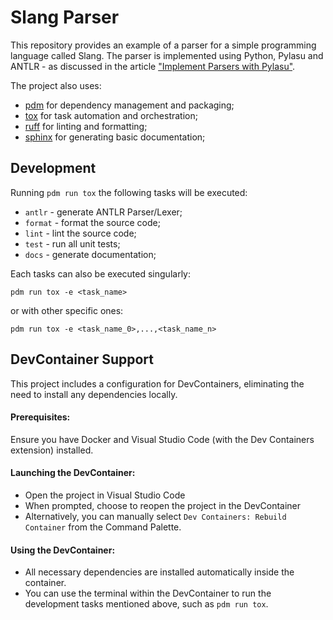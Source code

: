 # Slang Parser

This repository provides an example of a parser for a simple programming language called Slang. The parser is implemented using Python, Pylasu and ANTLR - as discussed in the article ["Implement Parsers with Pylasu"](https://tomassetti.me/implement-parsers-with-pylasu/). 

The project also uses:
* [pdm](https://pdm-project.org/latest/) for dependency management and packaging;
* [tox](https://tox.wiki/en/4.12.1/) for task automation and orchestration;
* [ruff](https://docs.astral.sh/ruff/) for linting and formatting;
* [sphinx](https://www.sphinx-doc.org/en/master/) for generating basic documentation;

## Development

Running `pdm run tox` the following tasks will be executed:

* `antlr` - generate ANTLR Parser/Lexer;
* `format` - format the source code;
* `lint` - lint the source code;
* `test` - run all unit tests;
* `docs` - generate documentation;

Each tasks can also be executed singularly:
```
pdm run tox -e <task_name>
```
or with other specific ones:
```
pdm run tox -e <task_name_0>,...,<task_name_n>
```

## DevContainer Support
This project includes a configuration for DevContainers, eliminating the need to install any dependencies locally.

#### **Prerequisites:** 
Ensure you have Docker and Visual Studio Code (with the Dev Containers extension) installed.

#### **Launching the DevContainer:**
- Open the project in Visual Studio Code
- When prompted, choose to reopen the project in the DevContainer
- Alternatively, you can manually select `Dev Containers: Rebuild Container` from the Command Palette.

#### **Using the DevContainer:**
- All necessary dependencies are installed automatically inside the container.
- You can use the terminal within the DevContainer to run the development tasks mentioned above, such as `pdm run tox`.